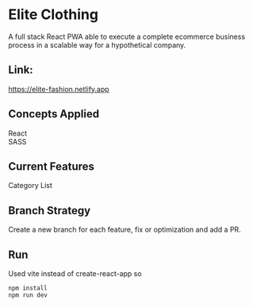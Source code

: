 # Elite Clothing
A full stack React PWA able to execute a complete ecommerce business process in a scalable way for a hypothetical company.

## Link: 
https://elite-fashion.netlify.app

## Concepts Applied
React<br>
SASS<br>

## Current Features
Category List<br>

## Branch Strategy
Create a new branch for each feature, fix or optimization and add a PR.

## Run
Used vite instead of create-react-app so

    npm install
    npm run dev
    

